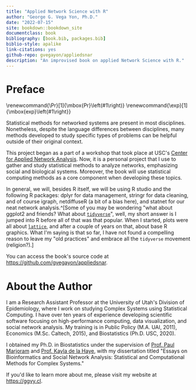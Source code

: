 ```yaml
--- 
title: "Applied Network Science with R"
author: "George G. Vega Yon, Ph.D."
date: "2022-07-15"
site: bookdown::bookdown_site
documentclass: book
bibliography: [book.bib, packages.bib]
biblio-style: apalike
link-citations: yes
github-repo: gvegayon/appliedsnar
description: "An improvised book on applied Network Science with R."
---
```


# Preface

\renewcommand{\Pr}[1]{\mbox{Pr}\left(#1\right)}
\renewcommand{\exp}[1]{\mbox{exp}\left\{#1\right\}}


Statistical methods for networked systems are present in most disciplines.
Nonetheless, despite the language differences between disciplines, many methods
developed to study specific types of problems can be helpful outside of their original context.

This project began as a part of a workshop that took place at USC's
[Center for Applied Network Analysis](https://cana.usc.edu). Now, it is a personal
project that I use to gather and study statistical methods to analyze networks, emphasizing social and biological systems.
Moreover, the book will use statistical computing methods as a core component
when developing these topics.

In general, we will, besides R itself, we will be using R studio and the following
R packages: dplyr for data management, stringr for data cleaning, and of course
igraph, netdiffuseR (a bit of a bias here), and statnet for our neat network
analysis.^[Some of you may be wondering "what about ggplot2 and friends? What about [`tidyverse`](https://www.tidyverse.org/)", well, my short answer is I jumped into R before all of that was that popular. When I started, plots were all about [`lattice`](https://CRAN.R-project.org/package=lattice), and after a couple of years on that, about base R graphics. What I'm saying is that so far, I have not found a compelling reason to leave my "old practices" and embrace all the `tidyverse` movement (religion?).]

You can access the book's source code at https://github.com/gvegayon/appliedsnar.

# About the Author

I am a Research Assistant Professor at the University of Utah's Division of
Epidemiology, where I work on studying Complex Systems using Statistical Computing.
I have over ten years of experience developing scientific software focusing on
high-performance computing, data visualization, and social network analysis.
My training is in Public Policy (M.A. UAI, 2011), Economics (M.Sc. Caltech,
2015), and Biostatistics (Ph.D. USC, 2020).

I obtained my Ph.D. in Biostatistics under the supervision of
[Prof. Paul Marjoram](https://scholar.google.com/citations?user=Zj5ky5gAAAAJ&hl=en) and
[Prof. Kayla de la Haye](https://kayladelahaye.net/), with my dissertation titled "Essays on
Bioinformatics and Social Network Analysis: Statistical and Computational Methods
for Complex Systems."

If you'd like to learn more about me, please visit my website at https://ggvy.cl.

